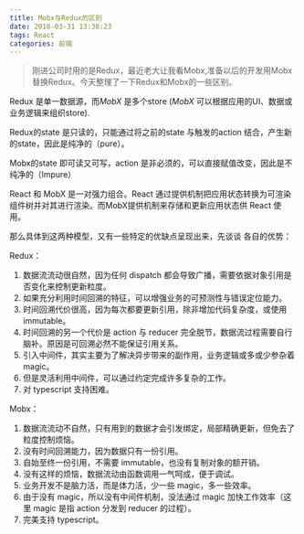 ```yaml
---
title: Mobx与Redux的区别
date: 2018-03-31 13:38:23
tags: React
categories: 前端
---
```


> 刚进公司时用的是Redux，最近老大让我看Mobx,准备以后的开发用Mobx替换Redux。今天整理了一下Redux和Mobx的一些区别。



Redux 是单一数据源，而*MobX* 是多个store (*MobX* 可以根据应用的UI、数据或业务逻辑来组织store). 

Redux的state 是只读的，只能通过将之前的state 与触发的action 结合，产生新的state，因此是纯净的（pure）。

Mobx的state 即可读又可写，action 是非必须的，可以直接赋值改变，因此是不纯净的（Impure）

React 和 MobX 是一对强力组合。React 通过提供机制把应用状态转换为可渲染组件树并对其进行渲染。而MobX提供机制来存储和更新应用状态供 React 使用。



那么具体到这两种模型，又有一些特定的优缺点呈现出来，先谈谈 各自的优势：

Redux：

1. 数据流流动很自然，因为任何 dispatch 都会导致广播，需要依据对象引用是否变化来控制更新粒度。
2. 如果充分利用时间回溯的特征，可以增强业务的可预测性与错误定位能力。
3. 时间回溯代价很高，因为每次都要更新引用，除非增加代码复杂度，或使用 immutable。
4. 时间回溯的另一个代价是 action 与 reducer 完全脱节，数据流过程需要自行脑补。原因是可回溯必然不能保证引用关系。
5. 引入中间件，其实主要为了解决异步带来的副作用，业务逻辑或多或少参杂着 magic。
6. 但是灵活利用中间件，可以通过约定完成许多复杂的工作。
7. 对 typescript 支持困难。

Mobx：

1. 数据流流动不自然，只有用到的数据才会引发绑定，局部精确更新，但免去了粒度控制烦恼。
2. 没有时间回溯能力，因为数据只有一份引用。
3. 自始至终一份引用，不需要 immutable，也没有复制对象的额开销。
4. 没有这样的烦恼，数据流动由函数调用一气呵成，便于调试。
5. 业务开发不是脑力活，而是体力活，少一些 magic，多一些效率。
6. 由于没有 magic，所以没有中间件机制，没法通过 magic 加快工作效率（这里 magic 是指 action 分发到 reducer 的过程）。
7. 完美支持 typescript。

